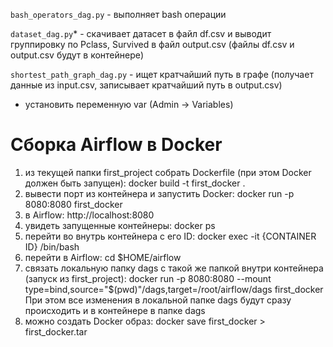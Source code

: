 `bash_operators_dag.py` - выполняет bash операции

`dataset_dag.py`* - скачивает датасет в файл df.csv и выводит группировку по Pclass, Survived в файл output.csv (файлы df.csv и output.csv будут в контейнере)

`shortest_path_graph_dag.py` - ищет кратчайший путь в графе (получает данные из input.csv, записывает кратчайший путь в output.csv)

* установить переменную var (Admin -> Variables)

# Сборка Airflow в Docker
1) из текущей папки first_project собрать Dockerfile (при этом Docker должен быть запущен): docker build -t first_docker .
2) вывести порт из контейнера и запустить Docker: docker run -p 8080:8080 first_docker
3) в Airflow: http://localhost:8080
4) увидеть запущенные контейнеры: docker ps
5) перейти во внутрь контейнера с его ID: docker exec -it {CONTAINER ID} /bin/bash
6) перейти в Airflow: cd $HOME/airflow
7) связать локальную папку dags с такой же папкой внутри контейнера (запуск из first_project): docker run -p 8080:8080 --mount type=bind,source="$(pwd)"/dags,target=/root/airflow/dags first_docker
При этом все изменения в локальной папке dags будут сразу происходить и в контейнере в папке dags
8) можно создать Docker образ: docker save first_docker > first_docker.tar

